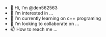 - 👋 Hi, I’m @den562563
- 👀 I’m interested in ...
- 🌱 I’m currently learning on c++ programing
- 💞️ I’m looking to collaborate on ...
- 📫 How to reach me ...

<!---
den562563/den562563 is a ✨ special ✨ repository because its `README.md` (this file) appears on your GitHub profile.
You can click the Preview link to take a look at your changes.
--->
